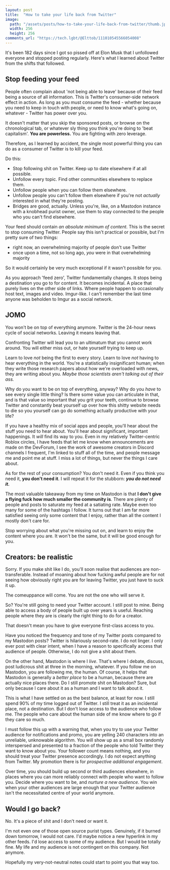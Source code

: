 ```yaml
---
layout: post
title:  "How to take your life back from Twitter"
image:
  path: "/assets/posts/how-to-take-your-life-back-from-twitter/thumb.jpg"
  width: 256
  height: 256
comments_url: "https://tech.lgbt/@Elttob/111010545566054008"
---
```


It's been 182 days since I got so pissed off at Elon Musk that I unfollowed
everyone and stopped posting regularly. Here's what I learned about Twitter from
the shifts that followed.

## Stop feeding your feed

People often complain about 'not being able to leave' because of their feed
being a source of all information. This is Twitter's consumer-side network
effect in action. As long as you must consume the feed - whether because you
need to keep in touch with people, or need to know what's going on, whatever -
Twitter has power over you. 

It doesn't matter that you skip the sponsored posts, or browse on the
chronological tab, or whatever sly thing you think you're doing to 'beat
capitalism'. **You are powerless.** You are fighting with zero leverage.

Therefore, as I learned by accident, the single most powerful thing you can do
as a consumer of Twitter is to kill your feed.

Do this:

- Stop following shit on Twitter. Keep up to date  elsewhere if at all possible.
- Unfollow every topic. Find other communities elsewhere to replace them.
- Unfollow people when you can follow them elsewhere.
- Unfollow people you can't follow them elsewhere if you're not
*actually* interested in what they're posting.
- Bridges are good, actually. Unless you're, like, on a Mastodon instance with a
knobhead purist owner, use them to stay connected to the people who you can't
find elsewhere.

Your feed should contain *an absolute minimum of content*. This is the secret to
stop consuming Twitter. People say this isn't practical or possible, but I'm
pretty sure of two things:

- right now, an overwhelming majority of people don't use Twitter
- once upon a time, not so long ago, *you* were in that overwhelming majority

So it would certainly be very much exceptional if it wasn't possible for you.

As you approach 'feed zero', Twitter fundamentally changes. It stops being a
destination you go to for content. It becomes incidental. A place that purely
lives on the other side of links. Where people happen to occasionally host
text, images and video. Imgur-like. I can't remember the last time anyone was
beholden to Imgur as a social network.

## JOMO

You won't be on top of everything anymore. Twitter is the 24-hour news cycle of
social networks. Leaving it means leaving that.

Confronting Twitter will lead you to an ultimatum that you cannot work around.
You will either miss out, or hate yourself trying to keep up.

Learn to love *not* being the first to every story. Learn to love *not* having
to hear everything in the world. You're a statistically insignificant human;
when they write those research papers about how we're overloaded with news, they
are writing about you. *Maybe those scientists aren't talking out of their ass.*

Why do you want to be on top of everything, anyway? Why do you *have* to see
every single little thing? Is there some value you can articulate in that, and
is that value so important that you grit your teeth, continue to browse Twitter
and constantly beat yourself up over how this shitty website needs to die so you
yourself can go do something actually productive with your life?

If you have a healthy mix of social apps and people, you'll hear about the stuff
you need to hear about. You'll hear about significant, important happenings. It
*will* find its way to you. Even in my relatively Twitter-centric Roblox circles,
I have feeds that let me know when announcements are made on the DevForum, I see
the work of awesome creators in Discord channels I frequent, I'm linked to stuff
all of the time, and people message me and point me at stuff. I miss a lot of
things, but never the things I care about.

As for the rest of your consumption? You don't need it. Even if you think you
need it, **you don't need it**. I will repeat it for the stubborn: ***you do not
need it.***

The most valuable takeaway from my time on Mastodon is that **I don't give a
flying fuck how much smaller the community is**. There are plenty of people and
posts to saturate my feed at a satiating rate. Maybe even too many for some of
the hashtags I follow. It turns out that I am far more satisfied seeing only
some content that I enjoy, rather than all the content I mostly don't care for.

Stop worrying about what you're missing out on, and learn to enjoy the content
where you are. It won't be the same, but it will be good enough for you.

## Creators: be realistic

Sorry. If you make shit like I do, you'll soon realise that audiences are
non-transferable. Instead of moaning about how fucking awful people are for not
seeing how obviously right you are for leaving Twitter, you just have to suck it
up.

The comeuppance will come. You are not the one who will serve it.

So? You're still going to need your Twitter account. I still post to mine. Being
able to access a body of people built up over years is useful. Reaching people
where they are is clearly the right thing to do for a creator.

That doesn't mean you have to give everyone first-class access to you.

Have you noticed the frequency and tone of my Twitter posts compared to my
Mastodon posts? Twitter is hilariously second-rate. I do not linger. I only ever
post with clear intent, when I have a reason to specifically access that
audience of people. Otherwise, I do not give a shit about them.

On the other hand, Mastodon is where I *live*. That's where I debate, discuss,
post ludicrous shit at three in the morning, whatever. If you follow me on
Mastodon, you are following me, the human. Of course, it helps that Mastodon is
generally a *better place* to be a human, because there are actually nice places
there. Do I still promote shit on Mastodon? Sure, but only because I care about
it as a human and I want to talk about it.

This is what I have settled on as the best balance, at least for now. I still
spend 90% of my time logged out of Twitter. I still treat it as an incidental
place, not a destination. But I don't lose access to the audience who follow me.
The people who care about the human side of me know where to go if they care so
much.

I must follow this up with a warning that, when you try to use your Twitter
audience for notifications and promo, you are yelling 240 characters into an
unreliable, unknowable algorithm. You will show up as a small box randomly
interspersed and presented to a fraction of the people who told Twitter they
want to know about you. Your follower count means nothing, and you should treat
your Twitter presence accordingly. I do not expect anything from Twitter. My
promotion there is for *prospective additional engagement*.

Over time, you should build up second or third audiences elsewhere, in places
where you can more reliably connect with people who want to follow you. Decide
where you want to be, and *nurture a new audience*. You win when your other
audiences are large enough that your Twitter audience isn't the necessitated
centre of your world anymore.

## Would I go back?

No. It's a piece of shit and I don't need or want it.

I'm not even one of those open source purist types. Genuinely, if it burned down
tomorrow, I would not care. I'd maybe notice a new hyperlink in my other feeds.
I'd lose access to some of my audience. But I would be totally fine. My life and
my audience is not contingent on this company. Not anymore.

Hopefully my very-not-neutral notes could start to point you that way too.